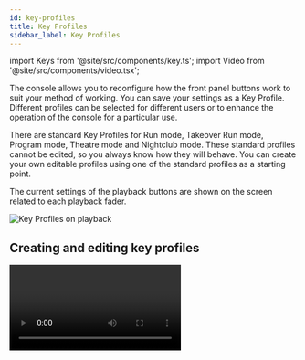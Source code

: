 ```yaml
---
id: key-profiles
title: Key Profiles
sidebar_label: Key Profiles
---
```


import Keys from '@site/src/components/key.ts';
import Video from '@site/src/components/video.tsx';

The console allows you to reconfigure how the front panel buttons work
to suit your method of working. You can save your settings as a Key
Profile. Different profiles can be selected for different users or to
enhance the operation of the console for a particular use.

There are standard Key Profiles for Run mode, Takeover Run mode, Program
mode, Theatre mode and Nightclub mode. These standard profiles cannot be
edited, so you always know how they will behave. You can create your own
editable profiles using one of the standard profiles as a starting
point.

The current settings of the playback buttons are shown on the screen
related to each playback fader.

![Key Profiles on playback](/docs/images/Playback-Faders-with-key-profiles-applied.png)

## Creating and editing key profiles

<Video videoId="CxHQV4sP_sA" title="Key Profiles" />

To create or edit a profile, go to the <strong>System</strong> menu (press <Keys.HardKey>Avo</Keys.HardKey> + <Keys.HardKey>Disk</Keys.HardKey>) then select <Keys.SoftKey>Key
Profiles</Keys.SoftKey>. You can then use the Manage Profiles menu to View, Edit,
Add, Delete or Rename profiles.

You can also create or edit key profiles in the <Keys.SoftKey>Handle</Keys.SoftKey> tab of
playback Options.

Key Profiles can also be viewed from the Show Library window as
described in [Show Library](../titan-basics/show-library.md#key-profiles-view) section.

When Adding a new profile, you can select an existing profile to copy
settings from.

You can also edit Key Profiles from Program mode by holding <Keys.HardKey>Avo</Keys.HardKey>,
then selecting <Keys.SoftKey>Edit Current Key Profile</Keys.SoftKey>. If the current key profile
is one of the non-editable system ones, you are prompted to add a new
profile or select an existing editable profile.

The current actions for the Black, Blue, Grey and Touch/Executor buttons are
shown on the left side of the screen. (On Diamond 9, the Blue buttons are
the Select buttons and the Grey buttons are the Flash buttons). Once you select a key type from
the menu, the screen shows actions available for that type of button.
Only the Sapphire Touch has Black buttons, but Virtual Black buttons
can be used with the faders in the Virtual Fader window.

![Editing a Key Profile](/docs/images/Editing-a-Key-Profile.png)

## Actions for Buttons

The groups of keys you can set are as follows. The blue or grey
fixture/palette buttons only exist on the Pearl Expert, on other
consoles these settings will not do anything.

### Fixtures
The blue, grey or touch key can be allocated to <strong>Disabled</strong>,
&nbsp;<strong>Select</strong>, <strong>Flash</strong>, <strong>Swop</strong>, <strong>Latch</strong>.

> The "Latch" function is equivalent to
putting the fader to full for that fixture and touching again returns
the fader to 0.

### Groups
The blue, grey or touch key can be allocated to <strong>Disabled</strong>, <strong>Select Group</strong>, <strong>Flash Fixtures</strong>, <strong>Timed Flash</strong>, <strong>Flash Master</strong>, <em></em>Timed Flash Master<strong>, </strong>Swop Fixtures<em></em> - see [Fixture Groups](../controlling-fixtures/fixture-groups.md)
for more details.

>   The option <strong>Group/Flash takes precedence</strong> only applies to the Pearl Expert
    where it is possible to program a playback on a fader handle and use its
    flash button as group selector.

### Palettes

The palette key or touch button can be allocated to <strong>Disabled</strong> or <strong>Select Palette</strong>.

With <strong>Palette is fired ignoring/with its times</strong> you select whether to take palette
times into account when selecting a palette, see [Timed Palettes](../palettes/timing-with-palettes.md).
This setting is particularly useful when [Busking with palettes](../running-the-show/playback-controls.md#busking-with-palettes).

>   The option <strong>Palette/Flash takes precedence</strong> only applies to the Pearl Expert
    where it is possible to program a playback on a fader handle and use its
    flash button as palette selector.

### Cues

Keys and buttons can be allocated to <strong>Disabled</strong>, <strong>Flash</strong>, <strong>Timed Flash</strong>, 
&nbsp;<strong>Swop</strong>, <strong>Latch</strong>, <strong>Preload</strong>, <strong>Go</strong>, <strong>Tap Tempo</strong>, <strong>Release</strong>, <strong>Select If</strong>.

### Chases
Keys and buttons can be allocated to <strong>Disabled</strong>, <strong>Flash</strong>, <strong>Timed Flash</strong>,
&nbsp;<strong>Swop</strong>, <strong>Latch</strong>, <strong>Go</strong>, <strong>Stop</strong>, <strong>Preload</strong>, <strong>Connect</strong>, <strong>Tap Tempo</strong>, <strong>Release</strong>, <strong>Select If</strong>.

### Cue Lists

These affect [playback of cue lists](../cue-lists/cue-list-playback.md) and can be assigned to the handle's buttons:

Setting | Action
---|---
Disabled | The button will do nothing
Flash | All dimmer levels in the cue will flash to programmed level, when released the levels will return to previous level
Flash and Go | <em>As Flash</em>, but when button released the cue list will advance to the next cue
Timed Flash | <em>As Flash</em>, but fade in and out times will follow the cue times set
Timed Flash and Go | <em>As Flash and Go</em>, but cue list will advance on release
Swop | <em>As Flash</em>, but all other fixtures will black out
Latch | <em>As Flash</em>, but dimmers will remain active until button pressed again
Go | Cue list will advance to next cue using times
Stop | Stops all fades in the cue list at their current point
Preload | LTP channels of non-illuminated fixtures will move to positions in next cue
Connect | Connects this cue list to controls <em>(same as pressing <Keys.HardKey>Connect/Cue</Keys.HardKey> then select button of cue list)</em>
Tap Tempo | Set speed parameter by tapping the button
Next Cue - | Press repeatedly to select the next cue to be output, going backwards
Next Cue + | Press repeatedly to select next cue to output, going forwards
Review Live Cue | Replays the current cue using fade times
Cut Next Cue to Live | Fire the next cue ignoring its times
Snap Back | Cue list will snap back to previous cue without times
Go Back | Cue list will go back to previous cue using fade times
Release | Release the playback using programmed release time
Select If | Press to select all fixtures used in the current cue

### Macros
Can be set to <strong>Select</strong> or <strong>Disabled</strong>.

>   The option <strong>Macro/Flash takes precedence</strong> only applies to the Pearl Expert
    where it is possible to program a playback on a fader handle and use its
    flash button as macro selector.

### Options

Allows you to disable the quick record function (double tap
on empty handles).

### Masters

You can set different button options for <Keys.SoftKey>Standard Masters</Keys.SoftKey> and <Keys.SoftKey>Scene Master</Keys.SoftKey>.

For Standard Masters the options are <strong>Disabled</strong>, <strong>Selection</strong>, <strong>Flash</strong>, <strong>Latch</strong>, 
&nbsp;<strong>Connect</strong>, <strong>Tap Tempo</strong>, <strong>Nudge Up</strong>, <strong>Nudge Down</strong>, <strong>Release</strong>, <strong>Reset Multiplier</strong>, 
&nbsp;<strong>Multiplier x2</strong>, <strong>Freeze</strong>.

Some of these options only operate with particular types of master - the Multiplier options
are only for BPM masters, see
the [BPM Master Options](../running-the-show/playback-controls.md#bpm-master-options). 
Freeze can be useful to temporarily pause
shapes or chases, or does a blackout if used with an intensity master.

For Scene Master the options are <strong>Disabled</strong>, <strong>Preload Scene Mode</strong>, <strong>Exit Scene Mode</strong>, <strong>Enter Scene Mode</strong>, <strong>Commit Changes</strong>, <strong>Commit Changes and Exit Scene Mode</strong>, <strong>Enter or Exit Scene Mode</strong>, <strong>Enter or Commit Scene Mode</strong>,<strong>Reset Scene Mode</strong>. See [Scene Master](../running-the-show/playback-controls.md/#scene-master).

## Changing the Key Profile

To quickly change the Key Profile, hold the <Keys.HardKey>Avo</Keys.HardKey> button and press
<Keys.SoftKey>Select Key Profile</Keys.SoftKey>. This changes the global Key Profile used for all handles,
unless they have an individual Key Profile set as described below.

## Individual Key Profiles for playbacks

Each playback can have an individual Key Profile allocated to it. This
allows you to customise the panel button functions differently for each
playback. The Key Profile for the playback is selected using the <Keys.SoftKey>Handles</Keys.SoftKey> option on playback Options. If the playback Key Profile is
set to <Keys.SoftKey>Global</Keys.SoftKey>, the default global profile for Cue / Chase / Cue List
is used.

You can quickly set the Key Profile for a playback by selecting the handle while holding the <Keys.HardKey>Options</Keys.HardKey> button
down.
